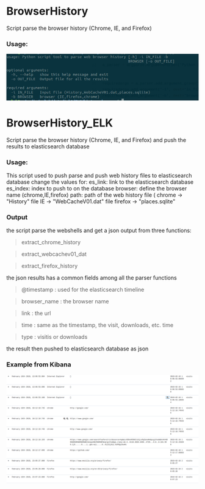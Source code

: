 # BrowserHistory
Script parse the browser history (Chrome, IE, and Firefox) 

### Usage:
![alt text](https://github.com/salehmuhaysin/BrowserHistory_ELK/blob/master/BrowserHistory.png?raw=true)


# BrowserHistory_ELK
Script parse the browser history (Chrome, IE, and Firefox) and push the results to elasticsearch database



### Usage: 
This script used to push parse and push web history files to elasticsearch database
change the values for:
es_link: link to the elasticsearch database
es_index: index to push to on the database
browser: define the browser name (chrome,IE,firefox)
path: path of the web history file (
	chrome 	-> "History" file
	IE 		-> "WebCacheV01.dat" file
	firefox -> "places.sqlite"


### Output

the script parse the webshells and get a json output from three functions:

> extract_chrome_history

> extract_webcachev01_dat

> extract_firefox_history


the json results has a common fields among all the parser functions
> @timestamp    : used for the elasticsearch timeline

> browser_name  : the browser name 

> link          : the url

> time          : same as the timestamp, the visit, downloads, etc. time

> type          : visitis or downloads

the result then pushed to elasticsearch database as json

### Example from Kibana
![alt text](https://github.com/salehmuhaysin/BrowserHistory_ELK/blob/master/kibana.png?raw=true)
